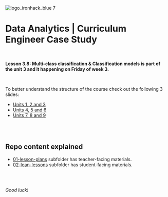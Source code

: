 ![logo_ironhack_blue 7](https://user-images.githubusercontent.com/60669832/116674800-61c60f00-a9a5-11eb-887d-71a82f0ac643.png)

# Data Analytics | Curriculum Engineer Case Study

<br/>

**Lesson 3.8: Multi-class classification & Classification models is part of the unit 3 and it happening on Friday of week 3.**

<br/>

To better understand the structure of the course check out the following 3 slides:

- [Units 1, 2 and 3](https://docs.google.com/presentation/d/1irmMcY-L1QwJnSiW05OpSBiZKEYFQlCd3TvQPQ59JHI/edit#slide=id.ga38e44239d_2_12)
- [Units 4, 5 and 6](https://docs.google.com/presentation/d/1irmMcY-L1QwJnSiW05OpSBiZKEYFQlCd3TvQPQ59JHI/edit#slide=id.ga38e44239d_2_15)
- [Units 7, 8 and 9](https://docs.google.com/presentation/d/1irmMcY-L1QwJnSiW05OpSBiZKEYFQlCd3TvQPQ59JHI/edit#slide=id.ga38e44239d_2_18)

<br/><br/>

## Repo content explained

- [01-lesson-plans](https://github.com/ironhack-edu/temp-da-ce-case-study/tree/master/01-lesson-plans) subfolder has teacher-facing materials.
- [02-lean-lessons](https://github.com/ironhack-edu/temp-da-ce-case-study/tree/master/02-lean-lessons) subfolder has student-facing materials.

<br/><br/>

_Good luck!_

